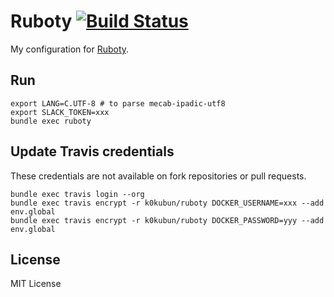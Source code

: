 # Ruboty [![Build Status](https://travis-ci.org/k0kubun/ruboty.svg?branch=master)](https://travis-ci.org/k0kubun/ruboty)

My configuration for [Ruboty](https://github.com/r7kamura/ruboty).

## Run

```
export LANG=C.UTF-8 # to parse mecab-ipadic-utf8
export SLACK_TOKEN=xxx
bundle exec ruboty
```

## Update Travis credentials

These credentials are not available on fork repositories or pull requests.

```
bundle exec travis login --org
bundle exec travis encrypt -r k0kubun/ruboty DOCKER_USERNAME=xxx --add env.global
bundle exec travis encrypt -r k0kubun/ruboty DOCKER_PASSWORD=yyy --add env.global
```

## License

MIT License
